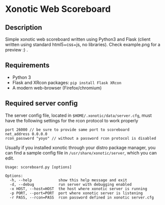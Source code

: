 # Xonotic Web Scoreboard

## Description

Simple xonotic web scoreboard written using Python3 and Flask (client written using standard html5+css+js, no libraries). Check example.png for a preview :) .

## Requirements

* Python 3
* Flask and XRcon packages: `pip install Flask XRcon`
* A modern web-browser (Firefox/chromium)

## Required server config

The server config file, located in `$HOME/.xonotic/data/server.cfg`, must have the
following settings for the rcon protocol to work properly

    port 26000 // be sure to provide same port to scoreboard
    net_address 0.0.0.0
    rcon_password "yoyo" // without a password rcon protocol is disabled

Usually if you installed xonotic through your distro package manager, you can find a sample
config file in `/usr/share/xonotic/server`, which you can edit.

```
Usage: scoreboard.py [options]

Options:
  -h, --help            show this help message and exit
  -d, --debug           run server with debugging enabled
  -x HOST, --host=HOST  the host where xonotic server is running
  -p PORT, --port=PORT  port where xonotic server is listening
  -r PASS, --rcon=PASS  rcon password defined in xonotic server.cfg
```

